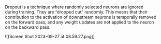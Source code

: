Dropout is a technique where randomly selected neurons are ignored during training. They are “dropped out” randomly. This means that their contribution to the activation of downstream neurons is temporally removed on the forward pass, and any weight updates are not applied to the neuron on the backward pass.


![[Screen Shot 2023-09-27 at 08.59.27.png]]

